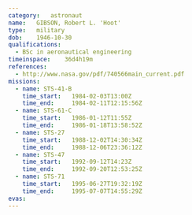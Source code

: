```yaml
---
category:	astronaut
name:	GIBSON, Robert L. 'Hoot'
type:	military
dob:	1946-10-30
qualifications:
  - BSc in aeronautical engineering
timeinspace:	36d4h19m
references:
  - http://www.nasa.gov/pdf/740566main_current.pdf
missions:
  - name: STS-41-B
    time_start:   1984-02-03T13:00Z
    time_end:     1984-02-11T12:15:56Z
  - name: STS-61-C
    time_start:   1986-01-12T11:55Z
    time_end:     1986-01-18T13:58:52Z
  - name: STS-27
    time_start:   1988-12-02T14:30:34Z
    time_end:     1988-12-06T23:36:12Z
  - name: STS-47
    time_start:   1992-09-12T14:23Z
    time_end:     1992-09-20T12:53:25Z
  - name: STS-71
    time_start:   1995-06-27T19:32:19Z
    time_end:     1995-07-07T14:55:29Z
evas:
---
```

